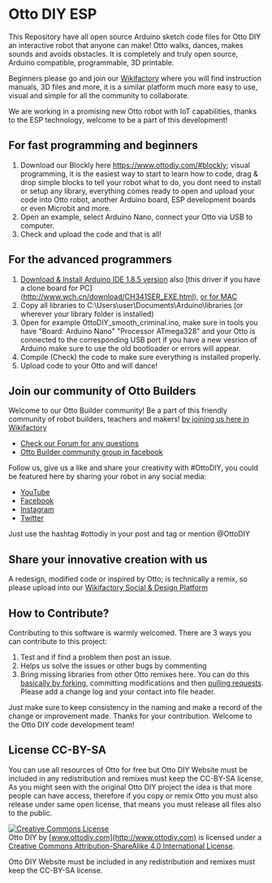 # Otto DIY ESP

This Repository have all open source Arduino sketch code files for Otto DIY an interactive robot that anyone can make!
Otto walks, dances, makes sounds and avoids obstacles. It is completely and truly open source, Arduino compatible, programmable, 3D printable.

Beginners please go and join our [Wikifactory](https://wikifactory.com/+OttoDIY/otto-diy) where you will find instruction manuals, 3D files and more, it is a similar platform much more easy to use, visual and simple for all the community to collaborate.

We are working in a promising new Otto robot with IoT capabilities, thanks to the ESP technology, welcome to be a part of this development!

## For fast programming and beginners
1. Download our Blockly here https://www.ottodiy.com/#blockly; visual programming, it is the easiest way to start to learn how to code, drag & drop simple blocks to tell your robot what to do, you dont need to install or setup any library, everything comes ready to open and upload your code into Otto robot, another Arduino board, ESP development boards or even Microbit and more.
2. Open an example, select Arduino Nano, connect your Otto via USB to computer.
3. Check and upload the code and that is all!

## For the advanced programmers
1. [Download & Install Arduino IDE 1.8.5 version](https://www.arduino.cc/en/Main/Software) also [this driver if you have a clone board for PC] (http://www.wch.cn/download/CH341SER_EXE.html), [or for MAC](http://www.wch.cn/download/CH341SER_MAC_ZIP.html)
2. Copy all libraries to C:\Users\user\Documents\Arduino\libraries (or wherever your library folder is installed)
3. Open  for example OttoDIY_smooth_criminal.ino, make sure in tools you have "Board: Arduino Nano" "Processor ATmega328" and your Otto is connected to the corresponding USB port if you have a new vesrion of Arduino make sure to use the old bootloader or errors will appear.
4. Compile (Check) the code to make sure everything is installed properly.
5. Upload code to your Otto and will dance!

## Join our community of Otto Builders

Welcome to our Otto Builder community!
Be a part of this friendly community of robot builders, teachers and makers! [by joining us here in Wikifactory](https://wikifactory.com/invite/SW52aXRlTGluazoyMA/y3FSSTdwlvXk1KcSuFHExd5FpbREp95dgIGcIudH51M)

* [Check our Forum for any questions](https://wikifactory.com/+OttoDIY/forum)
* [Otto Builder community group in facebook](https://www.facebook.com/groups/ottodiy/)

Follow us, give us a like and share your creativity with #OttoDIY, you could be featured here by sharing your robot in any social media:
* [YouTube](https://www.youtube.com/c/ottodiy?sub_confirmation=1)
* [Facebook](https://www.facebook.com/ottodiy/)
* [Instagram](https://www.instagram.com/ottodiy/)
* [Twitter](https://twitter.com/ottodiy)

Just use the hashtag #ottodiy in your post and tag or mention @OttoDIY

## Share your innovative creation with us
A redesign, modified code or inspired by Otto; is technically a remix, so please upload into our [Wikifactory Social & Design Platform](https://wikifactory.com/+OttoDIY/projects)

 ## How to Contribute?
 Contributing to this software is warmly welcomed. There are 3 ways you can contribute to this project:
1. Test and if find a problem then post an issue.
2. Helps us solve the issues or other bugs by commenting
3. Bring missing libraries from other Otto remixes here.
You can do this [basically by forking](https://help.github.com/en/articles/fork-a-repo), committing modifications and then [pulling requests](https://help.github.com/en/articles/about-pull-requests). Please add a change log and your contact into file header.

Just make sure to keep consistency in the naming and make a record of the change or improvement made.
Thanks for your contribution.
Welcome to the Otto DIY code development team!

## License CC-BY-SA
You can use all resources of Otto for free but Otto DIY Website must be included in any redistribution and remixes must keep the CC-BY-SA license, As you might seen with the original Otto DIY project the idea is that more people can have access, therefore if you copy or remix Otto you must also release under same open license, that means you must release all files also to the public.

<a rel="license" href="http://creativecommons.org/licenses/by-sa/4.0/"><img alt="Creative Commons License" style="border-width:0" src="https://i.creativecommons.org/l/by-sa/4.0/88x31.png" /></a><br /><span xmlns:dct="http://purl.org/dc/terms/" property="dct:title">Otto DIY</span> by <a xmlns:cc="http://creativecommons.org/ns#"  property="cc:attributionName"> [www.ottodiy.com](http://www.ottodiy.com) </a> is licensed under a <a rel="license" href="http://creativecommons.org/licenses/by-sa/4.0/">Creative Commons Attribution-ShareAlike 4.0 International License</a>.

Otto DIY Website must be included in any redistribution and remixes must keep the CC-BY-SA license.
